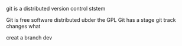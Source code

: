 git is a distributed version control ststem

Git is  free software distributed ubder the GPL
Git has a stage
git track changes
what

creat a branch dev
